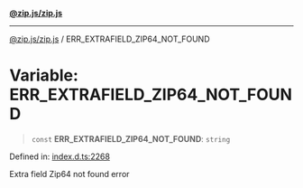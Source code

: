 [**@zip.js/zip.js**](../README.md)

***

[@zip.js/zip.js](../globals.md) / ERR\_EXTRAFIELD\_ZIP64\_NOT\_FOUND

# Variable: ERR\_EXTRAFIELD\_ZIP64\_NOT\_FOUND

> `const` **ERR\_EXTRAFIELD\_ZIP64\_NOT\_FOUND**: `string`

Defined in: [index.d.ts:2268](https://github.com/gildas-lormeau/zip.js/blob/340c4ca9a2c0e59b25fae280b9b6013b4115e27c/index.d.ts#L2268)

Extra field Zip64 not found error
